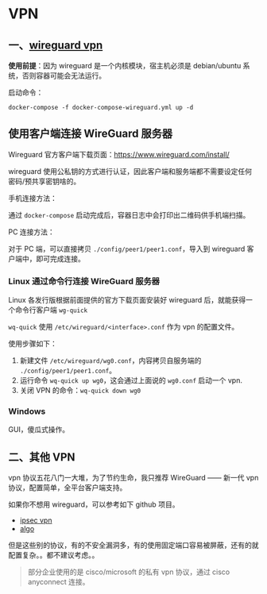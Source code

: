 # VPN

## 一、[wireguard vpn](https://github.com/linuxserver/docker-wireguard)


**使用前提**：因为 wireguard 是一个内核模块，宿主机必须是 debian/ubuntu 系统，否则容器可能会无法运行。

启动命令：

```shell
docker-compose -f docker-compose-wireguard.yml up -d
```

## 使用客户端连接 WireGuard 服务器

Wireguard 官方客户端下载页面：https://www.wireguard.com/install/

wireguard 使用公私钥的方式进行认证，因此客户端和服务端都不需要设定任何密码/预共享密钥啥的。

手机连接方法：

通过 `docker-compose` 启动完成后，容器日志中会打印出二维码供手机端扫描。

PC 连接方法：

对于 PC 端，可以直接拷贝 `./config/peer1/peer1.conf`，导入到 wireguard 客户端中，即可完成连接。 

### Linux 通过命令行连接 WireGuard 服务器

Linux 各发行版根据前面提供的官方下载页面安装好 wireguard 后，就能获得一个命令行客户端 `wg-quick`

`wq-quick` 使用 `/etc/wireguard/<interface>.conf` 作为 vpn 的配置文件。

使用步骤如下：

1. 新建文件 `/etc/wireguard/wg0.conf`，内容拷贝自服务端的 `./config/peer1/peer1.conf`。
1. 运行命令 `wq-quick up wg0`，这会通过上面说的 `wg0.conf` 启动一个 vpn.
1. 关闭 VPN 的命令：`wq-quick down wg0`

### Windows

GUI，傻瓜式操作。


## 二、其他 VPN

vpn 协议五花八门一大堆，为了节约生命，我只推荐 WireGuard —— 新一代 vpn 协议，配置简单，全平台客户端支持。

如果你不想用 wireguard，可以参考如下 github 项目。

- [ipsec vpn](https://github.com/hwdsl2/docker-ipsec-vpn-server)
- [algo](https://github.com/trailofbits/algo)

但是这些别的协议，有的不安全漏洞多，有的使用固定端口容易被屏蔽，还有的就配置复杂。。都不建议考虑。。

>部分企业使用的是 cisco/microsoft 的私有 vpn 协议，通过 cisco anyconnect 连接。

